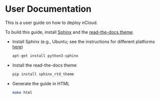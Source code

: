 # User Documentation

This is a user guide on how to deploy nCloud.

To build this guide, install [Sphinx][sphinx] and the [read-the-docs theme][sphinx_read_the_docs_theme].

- Install Sphinx (e.g., Ubuntu; see the instructions for different platforms [here][sphinx_installation])

  ```bash
  apt-get install python3-sphinx
  ``` 

- Install the read-the-docs theme

  ```bash
  pip install sphinx_rtd_theme
  ``` 

- Generate the guide in HTML

  ```bash
  make html
  ```

[sphinx]: https://www.sphinx-doc.org/

[sphinx_read_the_docs_theme]: https://sphinx-rtd-theme.readthedocs.io/en/stable/

[sphinx_installation]: https://www.sphinx-doc.org/en/master/usage/installation.html

